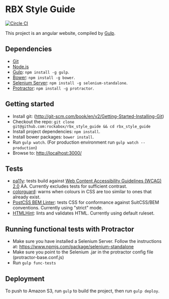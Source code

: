 # RBX Style Guide

[![Circle CI](https://circleci.com/gh/rockabox/rbx_style_guide.svg?style=shield&circle-token=3025f8d21ea5b4518eff75aef1ce8c128097d0ec)](https://circleci.com/gh/rockabox/rbx_style_guide)

This project is an angular website, compiled by [Gulp](http://gulpjs.com/).

## Dependencies

* [Git](http://git-scm.com)
* [Node.js](https://github.com/joyent/node/wiki/Installing-Node.js-via-package-manager)
* [Gulp](http://gulpjs.com/): `npm install -g gulp`.
* [Bower](http://bower.io): `npm install -g bower`.
* [Selenium Server](https://www.npmjs.com/package/selenium-standalone): `npm install -g selenium-standalone`.
* [Protractor](https://www.npmjs.com/package/protractor): `npm install -g protractor`.

## Getting started

* Install git: (http://git-scm.com/book/en/v2/Getting-Started-Installing-Git)
* Checkout the repo: `git clone git@github.com:rockabox/rbx_style_guide && cd rbx_style_guide`
* Install project dependencies: `npm install`.
* Install bower packages: `bower install`.
* Run `gulp watch`. (For production environment run `gulp watch --production`)
* Browse to: <http://localhost:3000/>

## Tests

* [pa11y](https://github.com/nature/pa11y/): tests build against [Web Content Accessibility Guidelines (WCAG) 2.0](http://www.w3.org/TR/WCAG20/) AA. Currently excludes tests for sufficient contrast.
* [colorguard](https://github.com/SlexAxton/css-colorguard): warns when colours in CSS are too similar to ones that already exist.
* [PostCSS BEM Linter](https://github.com/necolas/postcss-bem-linter/): tests CSS for conformance against SuitCSS/BEM conventions. Currently using "strict" mode.
* [HTMLHint](https://github.com/yaniswang/HTMLHint/): lints and validates HTML. Currently using default ruleset.

## Running functional tests with Protractor

* Make sure you have installed a Selenium Server. Follow the instructions at:
  https://www.npmjs.com/package/selenium-standalone
* Make sure you point to the Selenium .jar in the protractor config file (protractor-base.conf.js)
* Run `gulp func-tests`

## Deployment

To push to Amazon S3, run `gulp` to build the project, then run `gulp deploy`.
